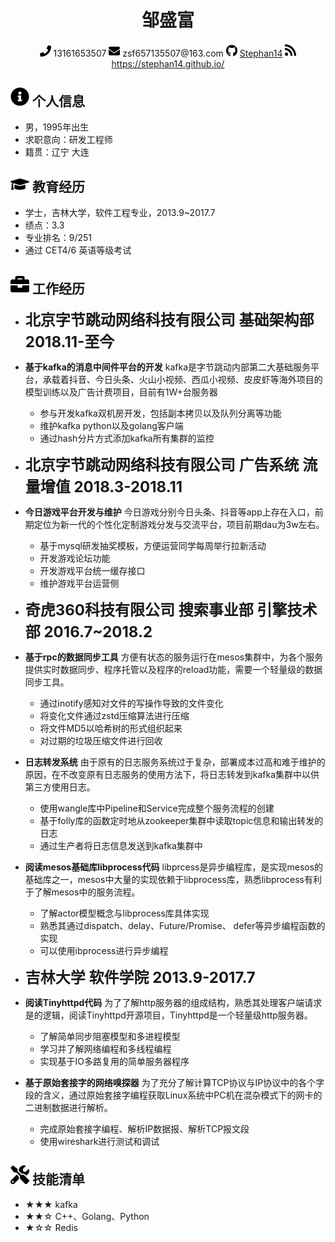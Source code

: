  <center>
     <h1>邹盛富</h1>
     <div>
         <span>
             <img src="assets/phone-solid.svg" width="18px">
             13161653507
         </span>
         <span>
             <img src="assets/envelope-solid.svg" width="18px">
             zsf657135507@163.com
         </span>
         <span>
             <img src="assets/github-brands.svg" width="18px">
             <a href="https://github.com/Stephan14">Stephan14</a>
         </span>
         <span>
             <img src="assets/rss-solid.svg" width="18px">
             <a href="#">https://stephan14.github.io/</a>
         </span>
     </div>
 </center>

 ## <img src="assets/info-circle-solid.svg" width="30px"> 个人信息

 - 男，1995年出生
 - 求职意向：研发工程师
 - 籍贯：辽宁 大连

## <img src="assets/graduation-cap-solid.svg" width="30px"> 教育经历

- 学士，吉林大学，软件工程专业，2013.9~2017.7
- 绩点：3.3
- 专业排名：9/251
- 通过 CET4/6 英语等级考试

## <img src="assets/briefcase-solid.svg" width="30px"> 工作经历

- <font size=5>**北京字节跳动网络科技有限公司 基础架构部 2018.11-至今**</font>

 - **基于kafka的消息中间件平台的开发**
 kafka是字节跳动内部第二大基础服务平台，承载着抖音、今日头条、火山小视频、西瓜小视频、皮皮虾等海外项目的模型训练以及广告计费项目，目前有1W+台服务器
    - 参与开发kafka双机房开发，包括副本拷贝以及队列分离等功能
    - 维护kafka python以及golang客户端
    - 通过hash分片方式添加kafka所有集群的监控

- <font size=5>**北京字节跳动网络科技有限公司 广告系统 流量增值 2018.3-2018.11**</font>

 - **今日游戏平台开发与维护**
 今日游戏分别今日头条、抖音等app上存在入口，前期定位为新一代的个性化定制游戏分发与交流平台，项目前期dau为3w左右。

    - 基于mysql研发抽奖模板，方便运营同学每周举行拉新活动
    - 开发游戏论坛功能
    - 开发游戏平台统一缓存接口
    - 维护游戏平台运营侧


- <font size=5>**奇虎360科技有限公司 搜索事业部 引擎技术部 2016.7~2018.2**</font>

 - **基于rpc的数据同步工具**
 方便有状态的服务运行在mesos集群中，为各个服务提供实时数据同步、程序托管以及程序的reload功能，需要一个轻量级的数据同步工具。

    - 通过inotify感知对文件的写操作导致的文件变化
    - 将变化文件通过zstd压缩算法进行压缩
    - 将文件MD5以哈希树的形式组织起来
    - 对过期的垃圾压缩文件进行回收

 - **日志转发系统**
 由于原有的日志服务系统过于复杂，部署成本过高和难于维护的原因，在不改变原有日志服务的使用方法下，将日志转发到kafka集群中以供第三方使用日志。

    - 使用wangle库中Pipeline和Service完成整个服务流程的创建
    - 基于folly库的函数定时地从zookeeper集群中读取topic信息和输出转发的日志
    - 通过生产者将日志信息发送到kafka集群中

 - **阅读mesos基础库libprocess代码**
 libprcess是异步编程库，是实现mesos的基础库之一，mesos中大量的实现依赖于libprocess库，熟悉libprocess有利于了解mesos中的服务流程。

    - 了解actor模型概念与libprocess库具体实现
    - 熟悉其通过dispatch、delay、Future/Promise、 defer等异步编程函数的实现
    - 可以使用ibprocess进行异步编程


- <font size=5>**吉林大学 软件学院 2013.9-2017.7**</font>
 - **阅读Tinyhttpd代码**
 为了了解http服务器的组成结构，熟悉其处理客户端请求是的逻辑，阅读Tinyhttpd开源项目，Tinyhttpd是一个轻量级http服务器。

    - 了解简单同步阻塞模型和多进程模型
    - 学习并了解网络编程和多线程编程
    - 实现基于IO多路复用的简单服务器程序
 - **基于原始套接字的网络嗅探器**
 为了充分了解计算TCP协议与IP协议中的各个字段的含义，通过原始套接字编程获取Linux系统中PC机在混杂模式下的网卡的二进制数据进行解析。

    - 完成原始套接字编程、解析IP数据报、解析TCP报文段
    - 使用wireshark进行测试和调试

## <img src="assets/tools-solid.svg" width="30px"> 技能清单

- ★★★ kafka
- ★★☆ C++、Golang、Python
- ★☆☆ Redis
